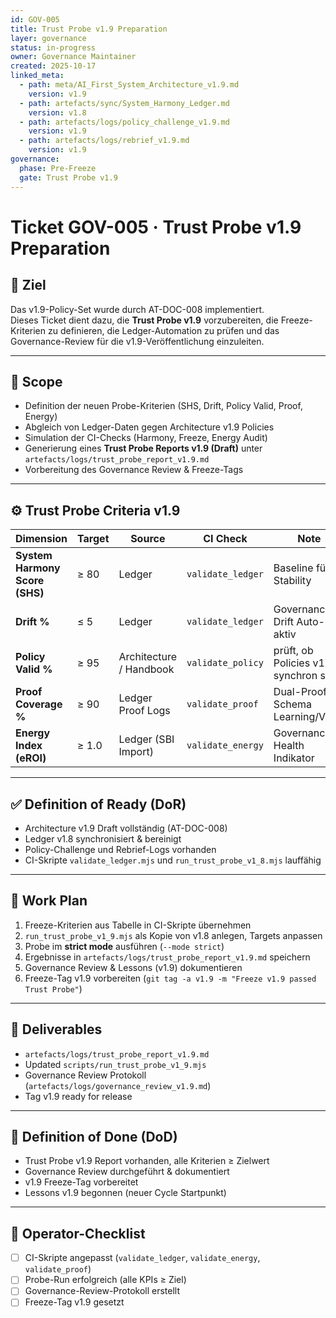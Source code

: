 ```yaml
---
id: GOV-005
title: Trust Probe v1.9 Preparation
layer: governance
status: in-progress
owner: Governance Maintainer
created: 2025-10-17
linked_meta:
  - path: meta/AI_First_System_Architecture_v1.9.md
    version: v1.9
  - path: artefacts/sync/System_Harmony_Ledger.md
    version: v1.8
  - path: artefacts/logs/policy_challenge_v1.9.md
    version: v1.9
  - path: artefacts/logs/rebrief_v1.9.md
    version: v1.9
governance:
  phase: Pre-Freeze
  gate: Trust Probe v1.9
---
```


# Ticket GOV-005 · Trust Probe v1.9 Preparation

## 🎯 Ziel
Das v1.9-Policy-Set wurde durch AT-DOC-008 implementiert.  
Dieses Ticket dient dazu, die **Trust Probe v1.9** vorzubereiten, die Freeze-Kriterien zu definieren, die Ledger-Automation zu prüfen und das Governance-Review für die v1.9-Veröffentlichung einzuleiten.

---

## 🧩 Scope
- Definition der neuen Probe-Kriterien (SHS, Drift, Policy Valid, Proof, Energy)
- Abgleich von Ledger-Daten gegen Architecture v1.9 Policies
- Simulation der CI-Checks (Harmony, Freeze, Energy Audit)
- Generierung eines **Trust Probe Reports v1.9 (Draft)** unter `artefacts/logs/trust_probe_report_v1.9.md`
- Vorbereitung des Governance Review & Freeze-Tags

---

## ⚙️ Trust Probe Criteria v1.9
| Dimension | Target | Source | CI Check | Note |
|------------|---------|---------|-----------|------|
| **System Harmony Score (SHS)** | ≥ 80 | Ledger | `validate_ledger` | Baseline für Stability |
| **Drift %** | ≤ 5 | Ledger | `validate_ledger` | Governance-Drift Auto-Fix aktiv |
| **Policy Valid %** | ≥ 95 | Architecture / Handbook | `validate_policy` | prüft, ob Policies v1.9 synchron sind |
| **Proof Coverage %** | ≥ 90 | Ledger Proof Logs | `validate_proof` | Dual-Proof-Schema Learning/Value |
| **Energy Index (eROI)** | ≥ 1.0 | Ledger (SBI Import) | `validate_energy` | Governance-Health Indikator |

---

## ✅ Definition of Ready (DoR)
- Architecture v1.9 Draft vollständig (AT-DOC-008)
- Ledger v1.8 synchronisiert & bereinigt
- Policy-Challenge und Rebrief-Logs vorhanden
- CI-Skripte `validate_ledger.mjs` und `run_trust_probe_v1_8.mjs` lauffähig

---

## 🔁 Work Plan
1. Freeze-Kriterien aus Tabelle in CI-Skripte übernehmen  
2. `run_trust_probe_v1_9.mjs` als Kopie von v1.8 anlegen, Targets anpassen  
3. Probe im **strict mode** ausführen (`--mode strict`)  
4. Ergebnisse in `artefacts/logs/trust_probe_report_v1.9.md` speichern  
5. Governance Review & Lessons (v1.9) dokumentieren  
6. Freeze-Tag v1.9 vorbereiten (`git tag -a v1.9 -m "Freeze v1.9 passed Trust Probe"`)

---

## 🧾 Deliverables
- `artefacts/logs/trust_probe_report_v1.9.md`
- Updated `scripts/run_trust_probe_v1_9.mjs`
- Governance Review Protokoll (`artefacts/logs/governance_review_v1.9.md`)
- Tag v1.9 ready for release

---

## 🏁 Definition of Done (DoD)
- Trust Probe v1.9 Report vorhanden, alle Kriterien ≥ Zielwert
- Governance Review durchgeführt & dokumentiert
- v1.9 Freeze-Tag vorbereitet
- Lessons v1.9 begonnen (neuer Cycle Startpunkt)

---

## 🧩 Operator-Checklist
- [ ] CI-Skripte angepasst (`validate_ledger`, `validate_energy`, `validate_proof`)
- [ ] Probe-Run erfolgreich (alle KPIs ≥ Ziel)
- [ ] Governance-Review-Protokoll erstellt
- [ ] Freeze-Tag v1.9 gesetzt
